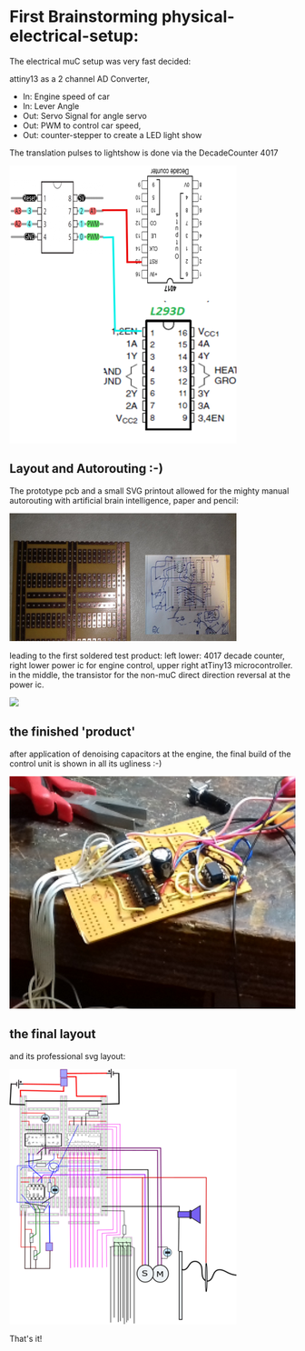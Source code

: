 # First Brainstorming physical-electrical-setup:

The electrical muC setup was very fast decided:

attiny13 as a 2 channel AD Converter, 

+ In: Engine speed of car
+ In: Lever Angle
+ Out: Servo Signal for angle servo
+ Out: PWM to control car speed,
+ Out: counter-stepper to create a LED light show 

The translation pulses to lightshow is done via the DecadeCounter 4017

![And this was the idea (quit close!)](electrical_hardware_setup_1.png)

## Layout and Autorouting :-)

The prototype pcb and a small SVG printout allowed for the mighty manual autorouting 
with artificial brain intelligence, paper and pencil:

![](pcb_and_autolayer.png)

leading to the first soldered test product: left lower: 4017 decade counter, right lower power ic for engine control, upper right atTiny13 microcontroller.
in the middle, the transistor for the non-muC direct direction reversal at the power ic.

![](first_soldering)

## the finished 'product'

after application of denoising capacitors at the engine, the final build of 
the control unit is shown in all its ugliness :-)

![](buildup.png)

## the final layout

and its professional svg layout:

![](endlayout.png)

That's it!
